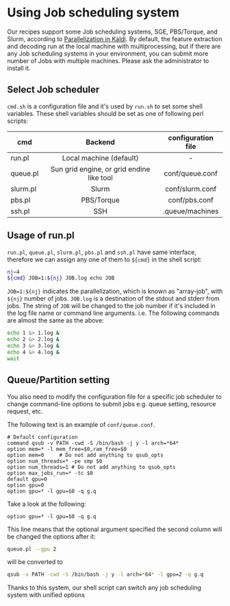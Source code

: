 # Using Job scheduling system

Our recipes support some Job scheduling systems, SGE, PBS/Torque, and Slurm, according to [Parallelization in Kaldi](https://kaldi-asr.org/doc/queue.html). By default, the feature extraction and decoding run at the local machine with multiprocessing, but if there are any Job scheduling systems in your environment, you can submit more number of Jobs with multiple machines. Please ask the administrator to install it.

## Select Job scheduler

`cmd.sh` is a configuration file and it's used by `run.sh` to set some shell variables. These shell variables should be set as one of following perl scripts:

|cmd   |Backend                 | configuration file|
|--------| :--------------------------------------:| :---------------: |
|run.pl | Local machine (default)         |-         |
|queue.pl|Sun grid engine, or grid endine like tool|conf/queue.conf  |
|slurm.pl|Slurm                  |conf/slurm.conf  |
|pbs.pl |PBS/Torque                |conf/pbs.conf   |
|ssh.pl |SSH                   |.queue/machines  |



## Usage of run.pl

`run.pl`, `queue.pl`, `slurm.pl`, `pbs.pl` and `ssh.pl` have same interface, therefore we can assign any one of them to `${cmd}` in the shell script:

```bash
nj=4
${cmd} JOB=1:${nj} JOB.log echo JOB
```

`JOB=1:${nj}` indicates the parallelization, which is known as "array-job", with `${nj}` number of jobs. `JOB.log` is a destination of the stdout and stderr from jobs. The string of `JOB` will be changed to the job number if it's included in the log file name or command line arguments. i.e. The following commands are almost the same as the above:

```bash
echo 1 &> 1.log &
echo 2 &> 2.log &
echo 3 &> 3.log &
echo 4 &> 4.log &
wait
```

## Queue/Partition setting
You also need to modify the configuration file for a specific job scheduler to change command-line options to submit jobs e.g. queue setting, resource request, etc.

The following text is an example of `conf/queue.conf`.

```
# Default configuration
command qsub -v PATH -cwd -S /bin/bash -j y -l arch=*64*
option mem=* -l mem_free=$0,ram_free=$0
option mem=0     # Do not add anything to qsub_opts
option num_threads=* -pe smp $0
option num_threads=1 # Do not add anything to qsub_opts
option max_jobs_run=* -tc $0
default gpu=0
option gpu=0
option gpu=* -l gpu=$0 -q g.q
```

Take a look at the following:

```
option gpu=* -l gpu=$0 -q g.q
```

This line means that the optional argument specified the second column will be changed the options after it:

```bash
queue.pl --gpu 2
```

will be converted to

```bash
qsub -v PATH -cwd -S /bin/bash -j y -l arch=*64* -l gpu=2 -q g.q
```

Thanks to this system, our shell script can switch any job scheduling system with unified options
